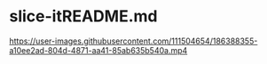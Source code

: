 # slice-itREADME.md
https://user-images.githubusercontent.com/111504654/186388355-a10ee2ad-804d-4871-aa41-85ab635b540a.mp4
